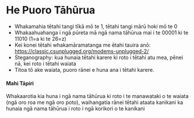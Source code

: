 # He Puoro Tāhūrua

- Whakamahia tētahi tangi tīkā mō te 1, tētahi tangi mārū hoki mō te 0
- Whakaahuahanga i ngā pūreta mā ngā nama tāhūrua mai i te 00001 ki te 11010 (1=a ki te 26=z)
- Kei konei tētahi whakamāramatanga me ētahi tauira anō: <https://classic.csunplugged.org/modems-unplugged-2/>
- Steganography: kua hunaia tētahi karere ki roto i tētahi atu mea, pēnei nā, kei roto i tētahi waiata
- Titoa tō ake waiata, puoro rānei e huna ana i tētahi karere. 

#### Mahi Tāpiri

Whakaarotia kia huna i ngā nama tāhūrua ki roto i te manawataki o te waiata (ngā oro roa me ngā oro poto), waihangatia rānei tētahi ataata kanikani ka hunaia ngā nama tāhūrua i roto i ngā korikori o te kanikani